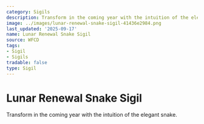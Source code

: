 ```yaml
---
category: Sigils
description: Transform in the coming year with the intuition of the elegant snake.
image: ../images/lunar-renewal-snake-sigil-41436e2984.png
last_updated: '2025-09-17'
name: Lunar Renewal Snake Sigil
source: WFCD
tags:
- Sigil
- Sigils
tradable: false
type: Sigil
---
```


# Lunar Renewal Snake Sigil

Transform in the coming year with the intuition of the elegant snake.

